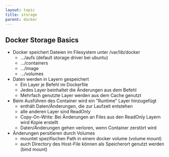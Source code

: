 ```yaml
---
layout: topic
title: storage
parent: docker
---
```


## Docker Storage Basics

- Docker speichert Dateien im Filesystem unter /var/lib/docker
	- .../aufs (default storage driver bei ubuntu)
	- .../containers
	- .../image
	- .../volumes
- Daten werden in Layern gespeichert
	- Ein Layer je Befehl im Dockerfile
	- Jedes Layer beinhaltet die Änderungen aus dem Befehl
	- Mehrfach genutzte Layer werden aus dem Cache genutzt
- Beim Ausführen des Container wird ein "Runtime" Layer hinzugefügt
	- enthält Daten/Änderungen, die zur Laufzeit entstehen
	- alle anderen Layer sind ReadOnly
	- Copy-On-Write: Bei Änderungen an Files aus den ReadOnly Layern wird Kopie erstellt
	- Daten/Änderungen gehen verloren, wenn Container zerstört wird
- Änderungen persitieren durch Volumes
	- mountet spezifischen Path in einem docker volume (volume mount)
	- auch Directory des Host-File können als Speicherort genutzt werden (bind mount)
